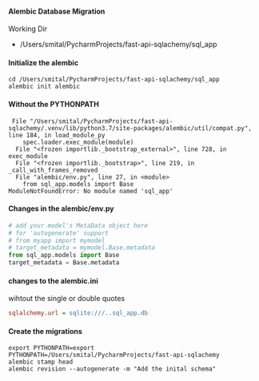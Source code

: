 #### Alembic Database Migration

Working Dir 
- /Users/smital/PycharmProjects/fast-api-sqlachemy/sql_app

#### Initialize the alembic
```.shell script
cd /Users/smital/PycharmProjects/fast-api-sqlachemy/sql_app
alembic init alembic
```

#### Without the PYTHONPATH
```shell script
 File "/Users/smital/PycharmProjects/fast-api-sqlachemy/.venv/lib/python3.7/site-packages/alembic/util/compat.py", line 184, in load_module_py
    spec.loader.exec_module(module)
  File "<frozen importlib._bootstrap_external>", line 728, in exec_module
  File "<frozen importlib._bootstrap>", line 219, in _call_with_frames_removed
  File "alembic/env.py", line 27, in <module>
    from sql_app.models import Base
ModuleNotFoundError: No module named 'sql_app'
```
#### Changes in the alembic/env.py

```python
# add your model's MetaData object here
# for 'autogenerate' support
# from myapp import mymodel
# target_metadata = mymodel.Base.metadata
from sql_app.models import Base
target_metadata = Base.metadata
```

#### changes to the alembic.ini
wihtout the single or double quotes
```ini
sqlalchemy.url = sqlite:///..sql_app.db
```

#### Create the migrations
```shell script
export PYTHONPATH=export PYTHONPATH=/Users/smital/PycharmProjects/fast-api-sqlachemy
alembic stamp head
alembic revision --autogenerate -m "Add the inital schema"
```
